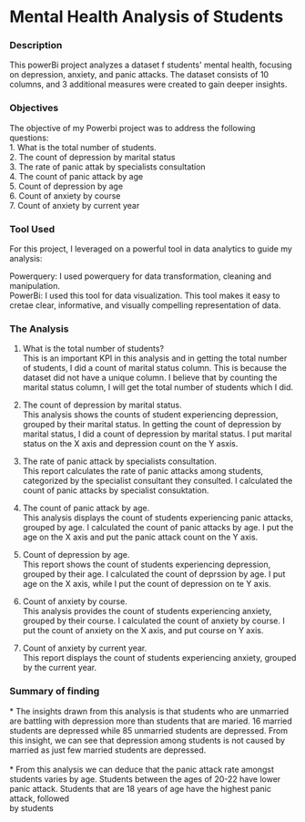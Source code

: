 # Mental Health Analysis of Students

<h3>Description</h3>
This powerBi project analyzes a dataset f students' mental health, focusing on depression, anxiety, and panic attacks. The dataset consists of 10 columns, and 3 additional measures were created to gain deeper insights.

<h3>Objectives</h3>
The objective of my Powerbi project was to address the following questions:<br>
1. What is the total number of students.<br>
2. The count of depression by marital status <br>
3. The rate of panic attak by specialists consultation <br>
4. The count of panic attack by age <br>
5. Count of depression by age <br>
6. Count of anxiety by course <br>
7. Count of anxiety by current year <br>

<h3>Tool Used</h3>
For this project, I leveraged on a powerful tool in data analytics to guide my analysis: <br>

Powerquery: I used powerquery for data transformation, cleaning and manipulation. <br>
PowerBi: I used this tool for data visualization. This tool makes it easy to cretae clear, informative, and visually compelling representation of data. <br>


<h3>The Analysis</h3>

1. What is the total number of students? <br>
This is an important KPI in this analysis and in getting the total number of students, I did a count of marital status column. This is because the dataset did not have a unique column. I believe that by counting the marital status column, I will get the total number of students which I did.

2. The count of depression by marital status. <br>
This analysis shows the counts of student experiencing depression, grouped by their marital status. In getting the count of depression by marital status, I did a count of depression by marital status. I put marital status on the X axis and depression count on the Y asxis.<br>

3. The rate of panic attack by specialists consultation. <br>
This report calculates the rate of panic attacks among students, categorized by the specialist consultant they consulted. I calculated the count of panic attacks by specialist consuktation.<br>

4. The count of panic attack by age. <br>
This analysis displays the count of students experiencing panic attacks, grouped by age. I calculated the count of panic attacks by age. I put the age on the X axis and put the panic attack count on the Y axis.<br>

5. Count of depression by age. <br>
This report shows the count of students experiencing depression, grouped by their age. I calculated the count of deprssion by age. I put age on the X axis, while I put the count of depression on te Y axis.<br>

6. Count of anxiety by course.<br>
This analysis provides the count of students experiencing anxiety, grouped by their course. I calculated the count of anxiety by course. I put the count of anxiety on the X axis, and put course on Y axis.<br>

7. Count of anxiety by current year.<br>
This report displays the count of students experiencing anxiety, grouped by the current year.


<h3>Summary of finding</h3>
* The insights drawn from this analysis is that students who are unmarried are battling with depression more than students that are maried. 16 married students are depressed while 85 unmarried students are depressed. From this insight, we can see that depression among students is not caused by married as just few married students are depressed.<br>
<br> * From this analysis we can deduce that the panic attack rate amongst students varies by age. Students between the ages of 20-22 have lower panic attack. Students that are 18 years of age have the highest panic attack, followed <br> by students 
